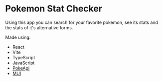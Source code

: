 # Pokemon Stat Checker

Using this app you can search for your favorite pokemon, see its stats and the stats of it's alternative forms.

Made using:
- React
- Vite
- TypeScript
- JavaScript
- [PokeApi](https://pokeapi.co/)
- [MUI](https://mui.com/)
